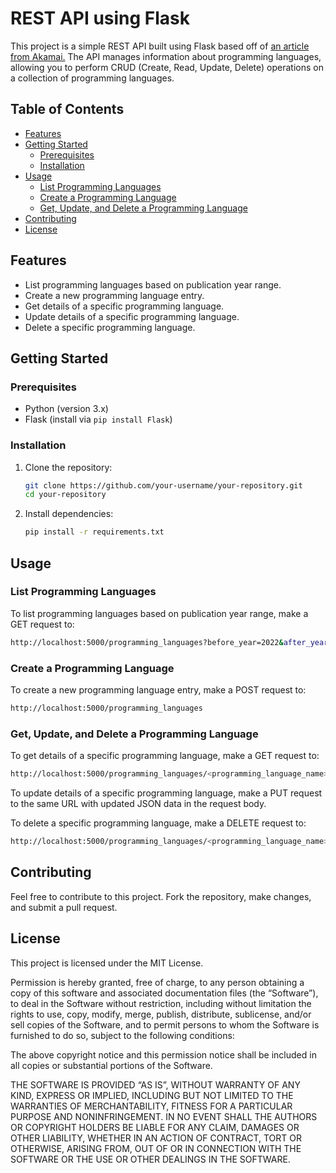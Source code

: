 # REST API using Flask

This project is a simple REST API built using Flask based off of [an article from Akamai.](https://www.linode.com/docs/guides/create-restful-api-using-python-and-flask/) The API manages information about programming languages, allowing you to perform CRUD (Create, Read, Update, Delete) operations on a collection of programming languages.

## Table of Contents

- [Features](#features)
- [Getting Started](#getting-started)
  - [Prerequisites](#prerequisites)
  - [Installation](#installation)
- [Usage](#usage)
  - [List Programming Languages](#list-programming-languages)
  - [Create a Programming Language](#create-a-programming-language)
  - [Get, Update, and Delete a Programming Language](#get-update-and-delete-a-programming-language)
- [Contributing](#contributing)
- [License](#license)

## Features

- List programming languages based on publication year range.
- Create a new programming language entry.
- Get details of a specific programming language.
- Update details of a specific programming language.
- Delete a specific programming language.

## Getting Started

### Prerequisites

- Python (version 3.x)
- Flask (install via `pip install Flask`)

### Installation

1. Clone the repository:

   ```bash
   git clone https://github.com/your-username/your-repository.git
   cd your-repository
   ```

2. Install dependencies:

   ```bash
   pip install -r requirements.txt
   ```

## Usage
### List Programming Languages
To list programming languages based on publication year range, make a GET request to:

   ```bash
   http://localhost:5000/programming_languages?before_year=2022&after_year=2000
   ```

### Create a Programming Language
To create a new programming language entry, make a POST request to:

   ```bash
   http://localhost:5000/programming_languages
   ```

### Get, Update, and Delete a Programming Language
To get details of a specific programming language, make a GET request to:

   ```bash
   http://localhost:5000/programming_languages/<programming_language_name>
   ```

To update details of a specific programming language, make a PUT request to the same URL with updated JSON data in the request body.

To delete a specific programming language, make a DELETE request to:
   ```bash
   http://localhost:5000/programming_languages/<programming_language_name>
   ```
## Contributing
Feel free to contribute to this project. Fork the repository, make changes, and submit a pull request.

## License
This project is licensed under the MIT License.

Permission is hereby granted, free of charge, to any person obtaining a copy of this software and associated documentation files (the “Software”), to deal in the Software without restriction, including without limitation the rights to use, copy, modify, merge, publish, distribute, sublicense, and/or sell copies of the Software, and to permit persons to whom the Software is furnished to do so, subject to the following conditions:

The above copyright notice and this permission notice shall be included in all copies or substantial portions of the Software.

THE SOFTWARE IS PROVIDED “AS IS”, WITHOUT WARRANTY OF ANY KIND, EXPRESS OR IMPLIED, INCLUDING BUT NOT LIMITED TO THE WARRANTIES OF MERCHANTABILITY, FITNESS FOR A PARTICULAR PURPOSE AND NONINFRINGEMENT. IN NO EVENT SHALL THE AUTHORS OR COPYRIGHT HOLDERS BE LIABLE FOR ANY CLAIM, DAMAGES OR OTHER LIABILITY, WHETHER IN AN ACTION OF CONTRACT, TORT OR OTHERWISE, ARISING FROM, OUT OF OR IN CONNECTION WITH THE SOFTWARE OR THE USE OR OTHER DEALINGS IN THE SOFTWARE.
